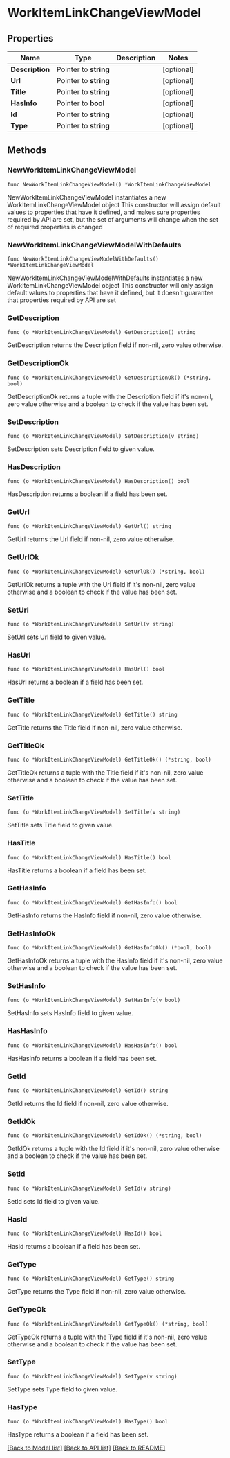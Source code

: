 # WorkItemLinkChangeViewModel

## Properties

Name | Type | Description | Notes
------------ | ------------- | ------------- | -------------
**Description** | Pointer to **string** |  | [optional] 
**Url** | Pointer to **string** |  | [optional] 
**Title** | Pointer to **string** |  | [optional] 
**HasInfo** | Pointer to **bool** |  | [optional] 
**Id** | Pointer to **string** |  | [optional] 
**Type** | Pointer to **string** |  | [optional] 

## Methods

### NewWorkItemLinkChangeViewModel

`func NewWorkItemLinkChangeViewModel() *WorkItemLinkChangeViewModel`

NewWorkItemLinkChangeViewModel instantiates a new WorkItemLinkChangeViewModel object
This constructor will assign default values to properties that have it defined,
and makes sure properties required by API are set, but the set of arguments
will change when the set of required properties is changed

### NewWorkItemLinkChangeViewModelWithDefaults

`func NewWorkItemLinkChangeViewModelWithDefaults() *WorkItemLinkChangeViewModel`

NewWorkItemLinkChangeViewModelWithDefaults instantiates a new WorkItemLinkChangeViewModel object
This constructor will only assign default values to properties that have it defined,
but it doesn't guarantee that properties required by API are set

### GetDescription

`func (o *WorkItemLinkChangeViewModel) GetDescription() string`

GetDescription returns the Description field if non-nil, zero value otherwise.

### GetDescriptionOk

`func (o *WorkItemLinkChangeViewModel) GetDescriptionOk() (*string, bool)`

GetDescriptionOk returns a tuple with the Description field if it's non-nil, zero value otherwise
and a boolean to check if the value has been set.

### SetDescription

`func (o *WorkItemLinkChangeViewModel) SetDescription(v string)`

SetDescription sets Description field to given value.

### HasDescription

`func (o *WorkItemLinkChangeViewModel) HasDescription() bool`

HasDescription returns a boolean if a field has been set.

### GetUrl

`func (o *WorkItemLinkChangeViewModel) GetUrl() string`

GetUrl returns the Url field if non-nil, zero value otherwise.

### GetUrlOk

`func (o *WorkItemLinkChangeViewModel) GetUrlOk() (*string, bool)`

GetUrlOk returns a tuple with the Url field if it's non-nil, zero value otherwise
and a boolean to check if the value has been set.

### SetUrl

`func (o *WorkItemLinkChangeViewModel) SetUrl(v string)`

SetUrl sets Url field to given value.

### HasUrl

`func (o *WorkItemLinkChangeViewModel) HasUrl() bool`

HasUrl returns a boolean if a field has been set.

### GetTitle

`func (o *WorkItemLinkChangeViewModel) GetTitle() string`

GetTitle returns the Title field if non-nil, zero value otherwise.

### GetTitleOk

`func (o *WorkItemLinkChangeViewModel) GetTitleOk() (*string, bool)`

GetTitleOk returns a tuple with the Title field if it's non-nil, zero value otherwise
and a boolean to check if the value has been set.

### SetTitle

`func (o *WorkItemLinkChangeViewModel) SetTitle(v string)`

SetTitle sets Title field to given value.

### HasTitle

`func (o *WorkItemLinkChangeViewModel) HasTitle() bool`

HasTitle returns a boolean if a field has been set.

### GetHasInfo

`func (o *WorkItemLinkChangeViewModel) GetHasInfo() bool`

GetHasInfo returns the HasInfo field if non-nil, zero value otherwise.

### GetHasInfoOk

`func (o *WorkItemLinkChangeViewModel) GetHasInfoOk() (*bool, bool)`

GetHasInfoOk returns a tuple with the HasInfo field if it's non-nil, zero value otherwise
and a boolean to check if the value has been set.

### SetHasInfo

`func (o *WorkItemLinkChangeViewModel) SetHasInfo(v bool)`

SetHasInfo sets HasInfo field to given value.

### HasHasInfo

`func (o *WorkItemLinkChangeViewModel) HasHasInfo() bool`

HasHasInfo returns a boolean if a field has been set.

### GetId

`func (o *WorkItemLinkChangeViewModel) GetId() string`

GetId returns the Id field if non-nil, zero value otherwise.

### GetIdOk

`func (o *WorkItemLinkChangeViewModel) GetIdOk() (*string, bool)`

GetIdOk returns a tuple with the Id field if it's non-nil, zero value otherwise
and a boolean to check if the value has been set.

### SetId

`func (o *WorkItemLinkChangeViewModel) SetId(v string)`

SetId sets Id field to given value.

### HasId

`func (o *WorkItemLinkChangeViewModel) HasId() bool`

HasId returns a boolean if a field has been set.

### GetType

`func (o *WorkItemLinkChangeViewModel) GetType() string`

GetType returns the Type field if non-nil, zero value otherwise.

### GetTypeOk

`func (o *WorkItemLinkChangeViewModel) GetTypeOk() (*string, bool)`

GetTypeOk returns a tuple with the Type field if it's non-nil, zero value otherwise
and a boolean to check if the value has been set.

### SetType

`func (o *WorkItemLinkChangeViewModel) SetType(v string)`

SetType sets Type field to given value.

### HasType

`func (o *WorkItemLinkChangeViewModel) HasType() bool`

HasType returns a boolean if a field has been set.


[[Back to Model list]](../README.md#documentation-for-models) [[Back to API list]](../README.md#documentation-for-api-endpoints) [[Back to README]](../README.md)


